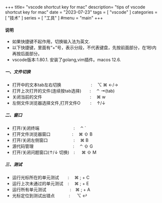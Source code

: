 +++
title= "vscode shortcut key for mac"
description= "tips of vscode shortcut key for mac"
date = "2023-07-23"
tags = [
    "vscode"
]
categories = [
  "技术"
]
series = [
  "工具"
]
#menu = "main"
+++

#### 说明

   + 如果快捷键不起作用，切换输入法为英文.
   + 以下快捷键，里面有“+”号，表示分段，不代表键盘，先按前面部分，在1秒内再按后面部分。
   + vscode版本:1.80.1. 安装了golang,vim插件。macos 12.6.


##### 一、文件切换

   + 打开中的文本tab左右切换&emsp;&emsp;&emsp;&emsp;&emsp;&emsp;&emsp;:&emsp; ⌥ ⌘  ←/→
   + 打开上次打开的文件(连续按tab选择)&emsp;&emsp;:&emsp;  ⌃  ⇥(tab)
   + 关闭当前的文件 &emsp;&emsp;&emsp;&emsp;&emsp;&emsp;&emsp;&emsp;&emsp;&emsp;&emsp;:&emsp; ⌘ w
   + 左侧文件浏览器选择文件,打开文件O &emsp;&emsp;:&emsp; ↑/↓

##### 二、窗口

   + 打开/关闭终端  &emsp;&emsp;&emsp;&emsp;&emsp;&emsp;&emsp;&ensp; :&emsp;  ⌃  `
   + 打开文件浏览器窗口 &emsp;&emsp;&emsp;&emsp;&ensp; : &emsp;⌘  ⇧  B 
   + 打开/关闭左侧窗口 &emsp;&emsp;&emsp;&emsp;&emsp;&ensp; :&emsp; ⌘  B 
   + 源代码管理  &emsp;&emsp;&emsp;&emsp;&emsp;&emsp;&emsp;&emsp;&emsp;: &emsp;⌃  ⇧  G
   + 打开/关闭问题窗口(↑/↓ 切换)  &ensp; : &emsp; ⌘  ⇧  M

##### 三、测试

   + 运行光标所在的单元测试  &emsp;&ensp; : &emsp;⌘ ; + C 
   + 运行上次未通过的单元测试  &ensp;  : &emsp;⌘ ; + E
   + 运行所有单元测试  &emsp;&emsp; &emsp;&emsp;&emsp;:&emsp;⌘ ; + A
   + 光标定位到测试出错点  &emsp; &emsp;&ensp; : &emsp; ⌥ ↩
